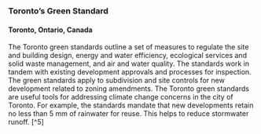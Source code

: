 ### Toronto’s Green Standard 
#### Toronto, Ontario, Canada

The Toronto green standards outline a set of measures to regulate the site and building design, energy and water efficiency, ecological services and solid waste management, and air and water quality. The standards work in tandem with existing development approvals and processes for inspection. The green standards apply to subdivision and site controls for new development related to zoning amendments. The Toronto green standards are useful tools for addressing climate change concerns in the city of Toronto. For example, the standards mandate that new developments retain no less than 5 mm of rainwater for reuse. This helps to reduce stormwater runoff. [^5]
